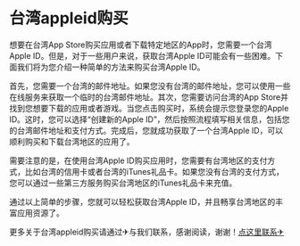# 台湾appleid购买

想要在台湾App Store购买应用或者下载特定地区的App时，您需要一个台湾Apple ID。但是，对于一些用户来说，获取台湾Apple ID可能会有一些困难。下面我们将为您介绍一种简单的方法来购买台湾Apple ID。

首先，您需要一个台湾的邮件地址。如果您没有台湾的邮件地址，您可以使用一些在线服务来获取一个临时的台湾邮件地址。其次，您需要访问台湾的App Store并找到您想要下载的应用或者游戏。当您点击购买时，系统会提示您登录您的Apple ID。这时，您可以选择“创建新的Apple ID”，然后按照流程填写相关信息，包括您的台湾邮件地址和支付方式。完成后，您就成功获取了一个台湾Apple ID，可以顺利购买和下载台湾地区的应用了。

需要注意的是，在使用台湾Apple ID购买应用时，您需要有台湾地区的支付方式，比如台湾的信用卡或者台湾的iTunes礼品卡。如果您没有台湾的支付方式，您可以通过一些第三方服务购买台湾地区的iTunes礼品卡来充值。

通过以上简单的步骤，您就可以轻松获取台湾Apple ID，并且畅享台湾地区的丰富应用资源了。

更多关于台湾appleid购买请通过✈与我们联系，感谢阅读，谢谢！[点这里联系✈](https://t.me/gngwzh)